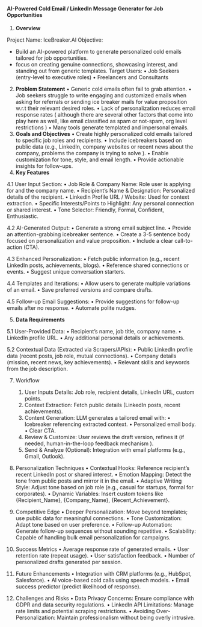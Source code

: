 #### AI-Powered Cold Email / LinkedIn Message Generator for Job Opportunities

1. **Overview**

Project Name: IceBreaker.AI
Objective: 

- Build an AI-powered platform to generate personalized cold emails tailored for job opportunities.
- focus on creating genuine connections, showcasing interest, and standing out from generic templates.
  Target Users:
  •	Job Seekers (entry-level to executive roles)
  •	Freelancers and Consultants

2. **Problem Statement**
   •	Generic cold emails often fail to grab attention.
   •	Job seekers struggle to write engaging and customized emails when asking for referrals or sending ice breaker mails for value proposition w.r.t their relevant desired roles.
   •	Lack of personalization reduces email response rates ( although there are several other factors that come into play here as well, like email classified as spam or not-spam, org level restrictions )
   •	Many tools generate templated and impersonal emails.
3. **Goals and Objectives**
   •	Create highly personalized cold emails tailored to specific job roles and recipients.
   •	Include icebreakers based on public data (e.g., LinkedIn, company websites or recent news about the company, problems the company is trying to solve ).
   •	Enable customization for tone, style, and email length.
   •	Provide actionable insights for follow-ups.
4. **Key Features**

4.1 User Input Section:
	•	Job Role & Company Name: Role user is applying for and the company name.
	•	Recipient’s Name & Designation: Personalized details of the recipient.
	•	LinkedIn Profile URL / Website: Used for context extraction.
	•	Specific Interests/Points to Highlight: Any personal connection or shared interest.
	•	Tone Selector: Friendly, Formal, Confident, Enthusiastic.

4.2 AI-Generated Output:
	•	Generate a strong email subject line.
	•	Provide an attention-grabbing icebreaker sentence.
	•	Create a 3-5 sentence body focused on personalization and value proposition.
	•	Include a clear call-to-action (CTA).

4.3 Enhanced Personalization:
	•	Fetch public information (e.g., recent LinkedIn posts, achievements, blogs).
	•	Reference shared connections or events.
	•	Suggest unique conversation starters.

4.4 Templates and Iterations:
	•	Allow users to generate multiple variations of an email.
	•	Save preferred versions and compare drafts.

4.5 Follow-up Email Suggestions:
	•	Provide suggestions for follow-up emails after no response.
	•	Automate polite nudges.

5. **Data Requirements**

5.1 User-Provided Data:
	•	Recipient’s name, job title, company name.
	•	LinkedIn profile URL.
	•	Any additional personal details or achievements.

5.2 Contextual Data (Extracted via Scrapers/APIs):
	•	Public LinkedIn profile data (recent posts, job role, mutual connections).
	•	Company details (mission, recent news, key achievements).
	•	Relevant skills and keywords from the job description.

7. Workflow

   1. User Inputs Details: Job role, recipient details, LinkedIn URL, custom points.
   2. Context Extraction: Fetch public details (LinkedIn posts, recent achievements).
   3. Content Generation: LLM generates a tailored email with:
      •	Icebreaker referencing extracted context.
      •	Personalized email body.
      •	Clear CTA.
   4. Review & Customize: User reviews the draft version, refines it (if needed, human-in-the-loop feedback mechanism ).
   5. Send & Analyze (Optional): Integration with email platforms (e.g., Gmail, Outlook).
8. Personalization Techniques
   •	Contextual Hooks: Reference recipient’s recent LinkedIn post or shared interest.
   •	Emotion Mapping: Detect the tone from public posts and mirror it in the email.
   •	Adaptive Writing Style: Adjust tone based on job role (e.g., casual for startups, formal for corporates).
   •	Dynamic Variables: Insert custom tokens like {Recipient_Name}, {Company_Name}, {Recent_Achievement}.
9. Competitive Edge
   •	Deeper Personalization: Move beyond templates; use public data for meaningful connections.
   •	Tone Customization: Adapt tone based on user preference.
   •	Follow-up Automation: Generate follow-up sequences without sounding repetitive.
   •	Scalability: Capable of handling bulk email personalization for campaigns.
10. Success Metrics
    •	Average response rate of generated emails.
    •	User retention rate (repeat usage).
    •	User satisfaction feedback.
    •	Number of personalized drafts generated per session.
11. Future Enhancements
    •	Integration with CRM platforms (e.g., HubSpot, Salesforce).
    •	AI voice-based cold calls using speech models.
    •	Email success predictor (predict likelihood of response).
12. Challenges and Risks
    •	Data Privacy Concerns: Ensure compliance with GDPR and data security regulations.
    •	LinkedIn API Limitations: Manage rate limits and potential scraping restrictions.
    •	Avoiding Over-Personalization: Maintain professionalism without being overly intrusive.
